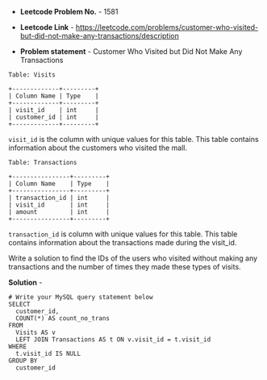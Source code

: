 - **Leetcode Problem No.** - 1581

- **Leetcode Link** - https://leetcode.com/problems/customer-who-visited-but-did-not-make-any-transactions/description
- **Problem statement** - Customer Who Visited but Did Not Make Any Transactions
```
Table: Visits

+-------------+---------+
| Column Name | Type    |
+-------------+---------+
| visit_id    | int     |
| customer_id | int     |
+-------------+---------+
```
`visit_id` is the column with unique values for this table.
This table contains information about the customers who visited the mall.
 
```
Table: Transactions

+----------------+---------+
| Column Name    | Type    |
+----------------+---------+
| transaction_id | int     |
| visit_id       | int     |
| amount         | int     |
+----------------+---------+
```
`transaction_id` is column with unique values for this table.
This table contains information about the transactions made during the visit_id.
 

Write a solution to find the IDs of the users who visited without making any transactions and the number of times they made these types of visits.

**Solution** -
```
# Write your MySQL query statement below
SELECT 
  customer_id, 
  COUNT(*) AS count_no_trans 
FROM 
  Visits AS v 
  LEFT JOIN Transactions AS t ON v.visit_id = t.visit_id 
WHERE 
  t.visit_id IS NULL 
GROUP BY 
  customer_id
```